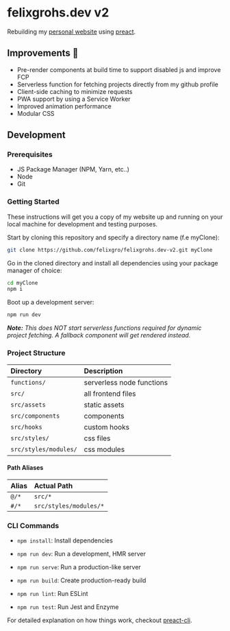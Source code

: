 # felixgrohs.dev v2

Rebuilding my [personal website](https://github.com/felixgro/felixgrohs.dev) using [preact](https://preactjs.com/).

## Improvements 🚀
- Pre-render components at build time to support disabled js and improve FCP
- Serverless function for fetching projects directly from my github profile
- Client-side caching to minimize requests
- PWA support by using a Service Worker
- Improved animation performance
- Modular CSS

## Development

### Prerequisites
- JS Package Manager (NPM, Yarn, etc..)
- Node
- Git

### Getting Started
These instructions will get you a copy of my website up and running on your local machine for development and testing purposes.

Start by cloning this repository and specify a directory name (f.e myClone):
```bash
git clone https://github.com/felixgro/felixgrohs.dev-v2.git myClone
```
Go in the cloned directory and install all dependencies using your package manager of choice:
```bash
cd myClone
npm i
```
Boot up a development server:
```bash
npm run dev
```
***Note:*** *This does NOT start serverless functions required for dynamic project fetching. A fallback component will get rendered instead.*

### Project Structure
|Directory|Description|
| :----- | :----- |
|`functions/`|serverless node functions|
|`src/`|all frontend files|
|`src/assets`|static assets|
|`src/components`|components|
|`src/hooks`|custom hooks|
|`src/styles/`|css files|
|`src/styles/modules/`|css modules|

#### Path Aliases
|Alias|Actual Path|
|:--|:--|
|`@/*`|`src/*`|
|`#/*`|`src/styles/modules/*`|

### CLI Commands
*   `npm install`: Install dependencies

*   `npm run dev`: Run a development, HMR server

*   `npm run serve`: Run a production-like server

*   `npm run build`: Create production-ready build

*   `npm run lint`: Run ESLint

*   `npm run test`: Run Jest and Enzyme

For detailed explanation on how things work, checkout [preact-cli](https://github.com/developit/preact-cli/blob/master/README.md).

